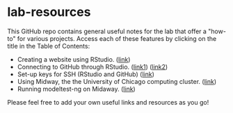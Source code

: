 # lab-resources

This GitHub repo contains general useful notes for the lab that offer a "how-to" for various projects. Access each of these features by clicking on the title in the Table of Contents:

- Creating a website using RStudio. ([link](http://nickstrayer.me/RMarkdown_Sites_tutorial/))
- Connecting to GitHub through RStudio. ([link1](https://www.r-bloggers.com/2014/05/rstudio-pushing-to-github-with-ssh-authentication/)) ([link2](https://happygitwithr.com/rstudio-git-github.html))
- Set-up keys for SSH (RStudio and GitHub) ([link](https://happygitwithr.com/ssh-keys.html#ssh-keys))
- Using Midway, the the University of Chicago computing cluster. ([link](https://github.com/brooklabteam/lab-resources/blob/main/midway-how-to.md))
- Running modeltest-ng on Midaway. ([link](https://github.com/brooklabteam/lab-resources/blob/main/modeltest-ng.md))

Please feel free to add your own useful links and resources as you go!


